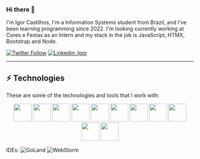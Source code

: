 ### Hi there 👋

I'm Igor Castilhos, I'm a Information Systems student from Brazil, and I've been learning programming since 2022.
I'm looking currently working at Cores e Festas as an Intern and my stack in the job is JavaScript, HTMX, Bootstrap and Node.

[![Twitter Follow](https://img.shields.io/twitter/follow/igor?style=social)](https://twitter.com/IgorPCDev)
[![Linkedin: Igor](https://img.shields.io/badge/-Linkedin-blue?style=flat-square&logo=Linkedin&logoColor=white&link=https://www.linkedin.com/in/IgorCastilhos/)](https://www.linkedin.com/in/IgorCastilhos/)
____

## ⚡ Technologies

These are some of the technologies and tools that I work with:


<p align="center">
  <a>
    <img src="https://cdn.jsdelivr.net/gh/devicons/devicon@latest/icons/csharp/csharp-original.svg" width=48 height=48 />
    <img src="https://cdn.jsdelivr.net/gh/devicons/devicon@latest/icons/dotnetcore/dotnetcore-original.svg" width=48 height=48 />
    <img src="https://cdn.jsdelivr.net/gh/devicons/devicon@latest/icons/typescript/typescript-plain.svg"  width=48 height=48/>
    <img src="https://cdn.jsdelivr.net/gh/devicons/devicon@latest/icons/react/react-original.svg" width=48 height=48 />
    <img src="https://cdn.jsdelivr.net/gh/devicons/devicon@latest/icons/go/go-original-wordmark.svg" width=48 height=48 />     
    <img src="https://cdn.jsdelivr.net/gh/devicons/devicon@latest/icons/git/git-original.svg" width=48 height=48 />
    <img src="https://cdn.jsdelivr.net/gh/devicons/devicon@latest/icons/postgresql/postgresql-original.svg" width=48 height=48 />
    <img src="https://cdn.jsdelivr.net/gh/devicons/devicon@latest/icons/linux/linux-original.svg" width=48 height=48 />
    <img src="https://cdn.jsdelivr.net/gh/devicons/devicon@latest/icons/docker/docker-original.svg" width=48 height=48 />
    <img src="https://cdn.jsdelivr.net/gh/devicons/devicon@latest/icons/azure/azure-original.svg" width=48 height=48 />
    <img src="https://cdn.jsdelivr.net/gh/devicons/devicon@latest/icons/postman/postman-original.svg" width=48 height=48 />
  </a>
</p>

IDEs:
![GoLand](https://img.shields.io/badge/-GoLand-black?style=flat-square&logo=goland&logoColor=white)
![WebStorm](https://img.shields.io/badge/-WebStorm-black?style=flat-square&logo=webstorm&logoColor=white)

